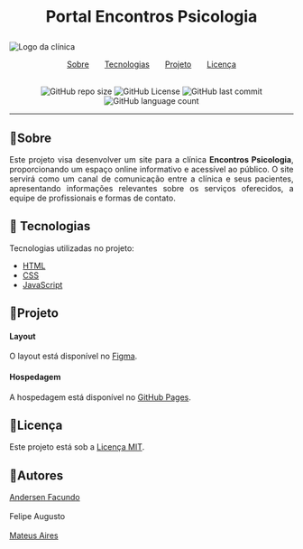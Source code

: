 # <p align="center">Portal Encontros Psicologia</p>
![Logo da clínica](https://raw.githubusercontent.com/mateuaires/encontros-psicologia/main/img/banner.png)

<div align="center">
    <a href="#small_orange_diamondsobre">Sobre</a>&nbsp;&nbsp;&nbsp;&nbsp;&nbsp;&nbsp;
    <a href="#small_orange_diamond-tecnologias">Tecnologias</a>&nbsp;&nbsp;&nbsp;&nbsp;&nbsp;&nbsp;
    <a href="#small_orange_diamondprojeto">Projeto</a>&nbsp;&nbsp;&nbsp;&nbsp;&nbsp;&nbsp;
    <a href="#small_orange_diamondlicença">Licença</a>
</div>

<div align="center">
<br>
    
![GitHub repo size](https://img.shields.io/github/repo-size/mateuaires/triagem-encontrospsi) ![GitHub License](https://img.shields.io/github/license/mateuaires/triagem-encontrospsi) ![GitHub last commit](https://img.shields.io/github/last-commit/mateuaires/triagem-encontrospsi) ![GitHub language count](https://img.shields.io/github/languages/count/mateuaires/triagem-encontrospsi)
</div>


-----

## :small_orange_diamond:Sobre
<div align="justify">Este projeto visa desenvolver um site para a clínica <b>Encontros Psicologia</b>, proporcionando um espaço online informativo e acessível ao público. O site servirá como um canal de comunicação entre a clínica e seus pacientes, apresentando informações relevantes sobre os serviços oferecidos, a equipe de profissionais e formas de contato.</div>

## :small_orange_diamond: Tecnologias
Tecnologias utilizadas no projeto:
* [HTML](https://developer.mozilla.org/pt-BR/docs/Web/HTML)
* [CSS](https://developer.mozilla.org/pt-BR/docs/Web/CSS)
* [JavaScript](https://developer.mozilla.org/pt-BR/docs/Web/JavaScript)

## :small_orange_diamond:Projeto
#### Layout
O layout está disponível no [Figma](https://www.figma.com/file/77Drc70nFFi3P6nDRLevxV/Projeto-Final?type=design&node-id=0%3A1&mode=design&t=OuibXtjtGZmeSmlw-1).

#### Hospedagem
A hospedagem está disponível no [GitHub Pages](https://mateuaires.github.io/triagem-encontrospsi/).

## :small_orange_diamond:Licença
Este projeto está sob a [Licença MIT](https://github.com/mateuaires/encontros-psicologia/tree/main?tab=MIT-1-ov-file).

## :small_orange_diamond:Autores
[Andersen Facundo](https://www.linkedin.com/in/andersen-f-1771ab96/)
<br>
<br>
Felipe Augusto
<br>
<br>
[Mateus Aires](https://www.linkedin.com/in/mateuaires/)
